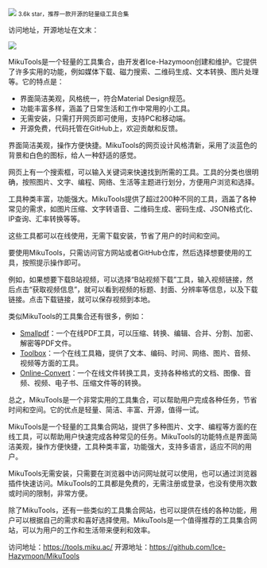 <img src="/assets/image/240913-工具-1.png" style="max-width: 70%; height: auto;">
<small>3.6k star，推荐一款开源的轻量级工具合集</small>

访问地址，开源地址在文末：

![](/assets/image/240913-工具-1.png)

MikuTools是一个轻量的工具集合，由开发者Ice-Hazymoon创建和维护。它提供了许多实用的功能，例如媒体下载、磁力搜索、二维码生成、文本转换、图片处理等。它的特点是：

- 界面简洁美观，风格统一，符合Material Design规范。
- 功能丰富多样，涵盖了日常生活和工作中常用的小工具。
- 无需安装，只需打开网页即可使用，支持PC和移动端。
- 开源免费，代码托管在GitHub上，欢迎贡献和反馈。

界面简洁美观，操作方便快捷。MikuTools的网页设计风格清新，采用了淡蓝色的背景和白色的图标，给人一种舒适的感觉。

网页上有一个搜索框，可以输入关键词来快速找到所需的工具。工具的分类也很明确，按照图片、文字、编程、网络、生活等主题进行划分，方便用户浏览和选择。

工具种类丰富，功能强大。MikuTools提供了超过200种不同的工具，涵盖了各种常见的需求，如图片压缩、文字转语音、二维码生成、密码生成、JSON格式化、IP查询、汇率转换等等。

这些工具都可以在线使用，无需下载安装，节省了用户的时间和空间。

要使用MikuTools，只需访问官方网站或者GitHub仓库，然后选择想要使用的工具，按照提示操作即可。

例如，如果想要下载B站视频，可以选择“B站视频下载”工具，输入视频链接，然后点击“获取视频信息”，就可以看到视频的标题、封面、分辨率等信息，以及下载链接。点击下载链接，就可以保存视频到本地。

类似MikuTools的工具集合还有很多，例如：

- [Smallpdf](^6^)：一个在线PDF工具，可以压缩、转换、编辑、合并、分割、加密、解密等PDF文件。
- [Toolbox](^7^)：一个在线工具箱，提供了文本、编码、时间、网络、图片、音频、视频等方面的工具。
- [Online-Convert](^8^)：一个在线文件转换工具，支持各种格式的文档、图像、音频、视频、电子书、压缩文件等的转换。

总之，MikuTools是一个非常实用的工具集合，可以帮助用户完成各种任务，节省时间和空间。它的优点是轻量、简洁、丰富、开源，值得一试。

MikuTools是一个轻量的工具集合网站，提供了多种图片、文字、编程等方面的在线工具，可以帮助用户快速完成各种常见的任务。MikuTools的功能特点是界面简洁美观，操作方便快捷，工具种类丰富，功能强大，支持多语言，适应不同的用户。

MikuTools无需安装，只需要在浏览器中访问网址就可以使用，也可以通过浏览器插件快速访问。MikuTools的工具都是免费的，无需注册或登录，也没有使用次数或时间的限制，非常方便。

除了MikuTools，还有一些类似的工具集合网站，也可以提供在线的各种功能，用户可以根据自己的需求和喜好选择使用。MikuTools是一个值得推荐的工具集合网站，可以为用户的工作和生活带来便利和效率。

访问地址：https://tools.miku.ac/
开源地址：https://github.com/Ice-Hazymoon/MikuTools

